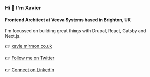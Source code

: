 ### Hi 👋 I'm Xavier
#### Frontend Architect at Veeva Systems based in Brighton, UK

I'm focussed on building great things with Drupal, React, Gatsby and Next.js.

👉  [xavie.mirmon.co.uk](https://xavie.mirmon.co.uk)

👉  [Follow me on Twitter](https://twitter.com/xaviemirmon)

👉  [Connect on LinkedIn](https://www.linkedin.com/in/xavier-mirabelli-montan-5633203b)
